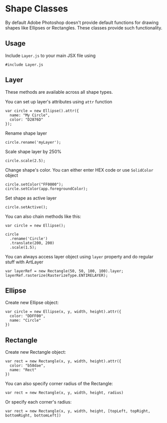 # Shape Classes
By default Adobe Photoshop doesn't provide default functions for drawing shapes like Ellipses or Rectangles.
These classes provide such functionality.

## Usage
Include `Layer.js` to your main JSX file using
```
#include Layer.js
```

## Layer
These methods are available across all shape types. 

You can set up layer's attributes using `attr` function
```
var circle = new Ellipse().attr({
  name: "My Circle",
  color: "D2876D"
});
```

Rename shape layer
```
circle.rename('myLayer');
```

Scale shape layer by 250%
```
circle.scale(2.5);
```

Change shape's color. You can either enter HEX code or use `SolidColor` object
```
circle.setColor("FF0000");
circle.setColor(app.foregroundColor);
```

Set shape as active layer
```
circle.setActive();
```

You can also chain methods like this:
```
var circle = new Ellipse();

circle
  .rename('Circle')
  .translate(200, 200)
  .scale(1.5);
```

You can always access layer object using `layer` property and do regular stuff with ArtLayer
```
var layerRef = new Rectangle(50, 50, 100, 100).layer;
layerRef.rasterize(RasterizeType.ENTIRELAYER);
```

## Ellipse
Create new Ellipse object:
```
var circle = new Ellipse(x, y, width, height).attr({
  color: "DDFF00",
  name: "Circle"
})
```

## Rectangle
Create new Rectangle object:
```
var rect = new Rectangle(x, y, width, height).attr({
  color: "b58dae",
  name: "Rect"
})
```

You can also specify corner radius of the Rectangle:
```
var rect = new Rectangle(x, y, width, height, radius)
```

Or specify each corner's radius:
```
var rect = new Rectangle(x, y, width, height, [topLeft, topRight, bottomRight, bottomLeft])
```